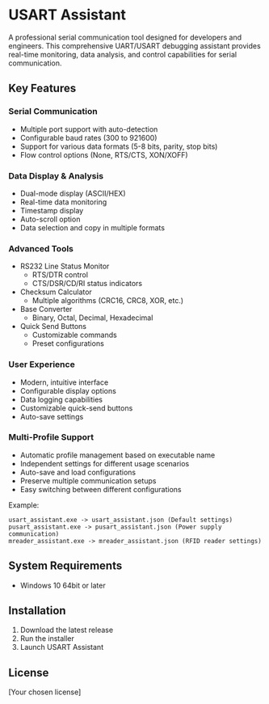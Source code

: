 # USART Assistant

A professional serial communication tool designed for developers and engineers. This comprehensive UART/USART debugging assistant provides real-time monitoring, data analysis, and control capabilities for serial communication.

## Key Features

### Serial Communication
- Multiple port support with auto-detection
- Configurable baud rates (300 to 921600)
- Support for various data formats (5-8 bits, parity, stop bits)
- Flow control options (None, RTS/CTS, XON/XOFF)

### Data Display & Analysis
- Dual-mode display (ASCII/HEX)
- Real-time data monitoring
- Timestamp display
- Auto-scroll option
- Data selection and copy in multiple formats

### Advanced Tools
- RS232 Line Status Monitor
  - RTS/DTR control
  - CTS/DSR/CD/RI status indicators
- Checksum Calculator
  - Multiple algorithms (CRC16, CRC8, XOR, etc.)
- Base Converter
  - Binary, Octal, Decimal, Hexadecimal
- Quick Send Buttons
  - Customizable commands
  - Preset configurations

### User Experience
- Modern, intuitive interface
- Configurable display options
- Data logging capabilities
- Customizable quick-send buttons
- Auto-save settings

### Multi-Profile Support
- Automatic profile management based on executable name
- Independent settings for different usage scenarios
- Auto-save and load configurations
- Preserve multiple communication setups
- Easy switching between different configurations

Example:
```
usart_assistant.exe -> usart_assistant.json (Default settings)
pusart_assistant.exe -> pusart_assistant.json (Power supply communication)
mreader_assistant.exe -> mreader_assistant.json (RFID reader settings)
```

## System Requirements
- Windows 10 64bit or later

## Installation
1. Download the latest release
2. Run the installer
3. Launch USART Assistant

## License
[Your chosen license]